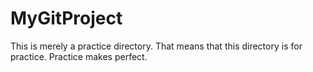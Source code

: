# MyGitProject
This is merely a practice directory.
That means that this directory is for practice.
Practice makes perfect.
